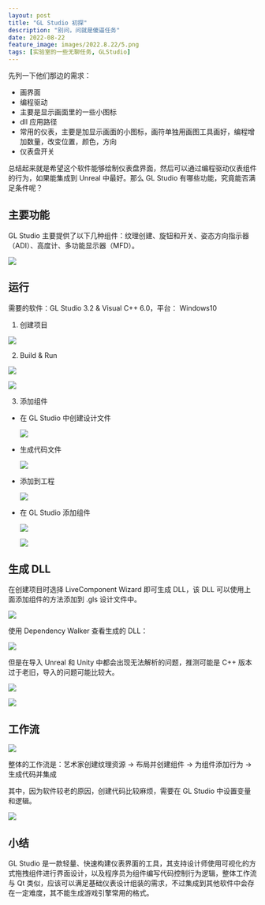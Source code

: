 ```yaml
---
layout: post
title: "GL Studio 初探"
description: "别问，问就是傻逼任务"
date: 2022-08-22
feature_image: images/2022.8.22/5.png
tags: [实验室的一些无聊任务, GLStudio]
---
```


<!--more-->

先列一下他们那边的需求：

- 画界面
- 编程驱动
- 主要是显示画面里的一些小图标
- dll 应用路径
- 常用的仪表，主要是加显示画面的小图标，画符单独用画图工具画好，编程增加数量，改变位置，颜色，方向
- 仪表盘开关

总结起来就是希望这个软件能够绘制仪表盘界面，然后可以通过编程驱动仪表组件的行为，如果能集成到 Unreal 中最好。那么 GL Studio 有哪些功能，究竟能否满足条件呢？

## 主要功能

GL Studio 主要提供了以下几种组件：纹理创建、旋钮和开关、姿态方向指示器（ADI）、高度计、多功能显示器（MFD）。

![](/images/2022.8.22/20.png)


## 运行

需要的软件：GL Studio 3.2 & Visual C++ 6.0，平台： Windows10

1. 创建项目
   
![](/images/2022.8.22/7.png)

2. Build & Run
   
![](/images/2022.8.22/8.png)

![](/images/2022.8.22/9.png)

3. 添加组件

- 在 GL Studio 中创建设计文件
  
  ![](/images/2022.8.22/10.png)

- 生成代码文件

  ![](/images/2022.8.22/11.png)
  
- 添加到工程

  ![](/images/2022.8.22/12.png)

- 在 GL Studio 添加组件

  ![](/images/2022.8.22/14.png)

  ![](/images/2022.8.22/13.png)

## 生成 DLL

在创建项目时选择 LiveComponent Wizard 即可生成 DLL，该 DLL 可以使用上面添加组件的方法添加到 .gls 设计文件中。

![](/images/2022.8.22/15.png)

使用 Dependency Walker 查看生成的 DLL：

![](/images/2022.8.22/16.png)

但是在导入 Unreal 和 Unity 中都会出现无法解析的问题，推测可能是 C++ 版本过于老旧，导入的问题可能比较大。

![](/images/2022.8.22/6.png)

![](/images/2022.8.22/17.png)

## 工作流

![](/images/2022.8.22/18.png)

整体的工作流是：艺术家创建纹理资源 -> 布局并创建组件 -> 为组件添加行为 -> 生成代码并集成

其中，因为软件较老的原因，创建代码比较麻烦，需要在 GL Studio 中设置变量和逻辑。

![](/images/2022.8.22/19.png)

## 小结

GL Studio 是一款轻量、快速构建仪表界面的工具，其支持设计师使用可视化的方式拖拽组件进行界面设计，以及程序员为组件编写代码控制行为逻辑，整体工作流与 Qt 类似，应该可以满足基础仪表设计组装的需求，不过集成到其他软件中会存在一定难度，其不能生成游戏引擎常用的格式。
